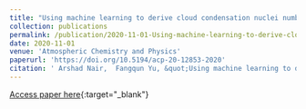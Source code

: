 ```yaml
---
title: "Using machine learning to derive cloud condensation nuclei number concentrations from commonly available measurements"
collection: publications
permalink: /publication/2020-11-01-Using-machine-learning-to-derive-cloud-condensation-nuclei-number-concentrations-from-commonly-available-measurements
date: 2020-11-01
venue: 'Atmospheric Chemistry and Physics'
paperurl: 'https://doi.org/10.5194/acp-20-12853-2020'
citation: ' Arshad Nair,  Fangqun Yu, &quot;Using machine learning to derive cloud condensation nuclei number concentrations from commonly available measurements.&quot; Atmospheric Chemistry and Physics, 2020.'
---
```

[Access paper here](https://doi.org/10.5194/acp-20-12853-2020){:target="_blank"}
